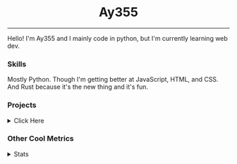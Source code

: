<h1 align="center"><b>Ay355</b></h1>

---

Hello! I'm Ay355 and I mainly code in python, but I'm currently learning web dev.


### Skills

Mostly Python. Though I'm getting better at JavaScript, HTML, and CSS. And Rust because it's the new thing and it's fun.


### Projects

<details>
 <summary>Click Here</summary>
<br>

 This is probably out of date

[Standle](https://discord.com/oauth2/authorize?client_id=810345494223781899&scope=bot&permissions=8)
 - A multipurpose discord bot for your discord server. Has useful and fun commands for you to mess around with. Made with [discord.py](https://www.github.com/Rapptz/discord.py).

[RoboAy355](https://github.com/Ay-355/RoboAy355)
 - A personal discord bot that I use for random things.

[Asyncdictionary](https://github.com/Ay-355/asyncdictionary)
 - An async wrapper for the freedictionaryAPI. See the README for more info.

 
That's pretty much it, other stuff is closed-source.
 
</details>


### Other Cool Metrics


<details>
<summary>Stats</summary>
<br>
 
<a href="https://github.com/Ay-355">
 <img align="center" src="https://github-readme-stats.vercel.app/api?username=Ay-355&theme=tokyonight&show_icons=true&count_private=true&hide_border=true" />
</a><a href="https://github.com/Ay-355">
  <img align="center" src="https://github-readme-stats.vercel.app/api/top-langs/?username=Ay-355&hide=toml,yaml,cmake&layout=compact&langs_count=8&theme=tokyonight&hide_border=true" />
</a>

 
&nbsp; <!-- Space character to put some space between the different stat types. -->

 
<!--START_SECTION:waka-->
**🐱 My Github Data** 

> 🏆 424 Contributions in the Year 2021
 > 
> 📦 1.1 kB Used in Github's Storage 
 > 
> 🚫 Not Opted to Hire
 > 
> 📜 9 Public Repositories 
 > 
> 🔑 2 Private Repositories  
 > 
**I'm an Early 🐤** 

```text
🌞 Morning    7 commits      ░░░░░░░░░░░░░░░░░░░░░░░░░   3.03% 
🌆 Daytime    111 commits    ████████████░░░░░░░░░░░░░   48.05% 
🌃 Evening    106 commits    ███████████░░░░░░░░░░░░░░   45.89% 
🌙 Night      7 commits      ░░░░░░░░░░░░░░░░░░░░░░░░░   3.03%

```
📅 **I'm Most Productive on Thursday** 

```text
Monday       38 commits     ████░░░░░░░░░░░░░░░░░░░░░   16.45% 
Tuesday      36 commits     ████░░░░░░░░░░░░░░░░░░░░░   15.58% 
Wednesday    24 commits     ██░░░░░░░░░░░░░░░░░░░░░░░   10.39% 
Thursday     42 commits     ████░░░░░░░░░░░░░░░░░░░░░   18.18% 
Friday       32 commits     ███░░░░░░░░░░░░░░░░░░░░░░   13.85% 
Saturday     33 commits     ███░░░░░░░░░░░░░░░░░░░░░░   14.29% 
Sunday       26 commits     ██░░░░░░░░░░░░░░░░░░░░░░░   11.26%

```


📊 **This Week I Spent My Time On** 

```text
💬 Programming Languages: 
VimL                     1 hr 6 mins         █████████████░░░░░░░░░░░░   53.22% 
Python                   25 mins             █████░░░░░░░░░░░░░░░░░░░░   20.39% 
PowerShell               14 mins             ███░░░░░░░░░░░░░░░░░░░░░░   11.77% 
INI                      9 mins              ██░░░░░░░░░░░░░░░░░░░░░░░   7.6% 
Git                      6 mins              █░░░░░░░░░░░░░░░░░░░░░░░░   5.52%

🔥 Editors: 
Vim                      1 hr 41 mins        ████████████████████░░░░░   80.63% 
Notepad++                24 mins             ████░░░░░░░░░░░░░░░░░░░░░   19.37%

🐱‍💻 Projects: 
Unknown Project          1 hr 31 mins        ██████████████████░░░░░░░   72.59% 
standle-bot              25 mins             █████░░░░░░░░░░░░░░░░░░░░   20.61% 
connscript               6 mins              █░░░░░░░░░░░░░░░░░░░░░░░░   5.3% 
starship                 1 min               ░░░░░░░░░░░░░░░░░░░░░░░░░   1.17% 
nerdtree                 0 secs              ░░░░░░░░░░░░░░░░░░░░░░░░░   0.33%

💻 Operating System: 
Windows                  2 hrs 5 mins        █████████████████████████   100.0%

```

**I Mostly Code in Python** 

```text
Python                   7 repos             ███████████████████░░░░░░   77.78% 
HTML                     1 repo              ██░░░░░░░░░░░░░░░░░░░░░░░   11.11% 
C++                      1 repo              ██░░░░░░░░░░░░░░░░░░░░░░░   11.11%

```



 Last Updated on 12/08/2021
<!--END_SECTION:waka-->
</details>
